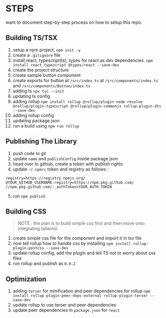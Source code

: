 # STEPS

want to document step-by-step process on how to setup this repo.

## Building TS/TSX

1. setup a npm project, `npm init -y`
2. create a `.gitignore` file
3. install react, typescript(ts), types for react as dev dependencies.
   `npm install react typescript @types/react --save-dev`
4. create the project structure
5. create sample button component
6. create exports for button at `/src/index.ts` at `/src/components/index.ts` and `/src/components/Button/index.ts`
7. adding ts `npx tsc --init`
8. updating ts config
9. adding rollup `npm install rollup @rollup/plugin-node-resolve @rollup/plugin-typescript @rollup/plugin-commonjs rollup-plugin-dts --save-dev`
10. adding rollup config
11. updating package.json
12. run a build using `npm run rollup`

## Publishing The Library

1. push code to git
2. update `name` and `publishConfig` inside package.json
3. head over to github, create a token with publish rights
4. update `~/.npmrc` token and registry as follows :

```
registry=https://registry.npmjs.org/
@YOUR_GITHUB_USERNAME:registry=https://npm.pkg.github.com/
//npm.pkg.github.com/:_authToken=YOUR_AUTH_TOKEN
```

5. run `npm publish`

## Building CSS

> NOTE : the plan is to build simple css first and then move onto integrating tailwind.

1. create simple css file for the component and import it in tsx file
2. now tell rollup how to handle css by installing `npm install rollup-plugin-postcss --save-dev`
3. update rollup config, add the plugin and tell TS not to worry about css files
4. run rollup and publish as `0.0.2`

## Optimization

1. adding `terser` for minification and peer dependencies for rollup `npm install rollup-plugin-peer-deps-external rollup-plugin-terser --save-dev`
2. update rollup to use terser and peer dependencies
3. update peer dependencies in `package.json` for `react`
